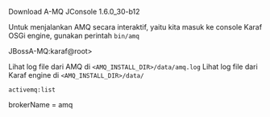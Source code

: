 Download A-MQ
JConsole 1.6.0_30-b12

Untuk menjalankan AMQ secara interaktif, yaitu kita masuk ke console Karaf OSGi engine, gunakan perintah `bin/amq`

JBossA-MQ:karaf@root>

Lihat log file dari AMQ di `<AMQ_INSTALL_DIR>/data/amq.log`
Lihat log file dari Karaf engine di `<AMQ_INSTALL_DIR>/data/`

`activemq:list`

brokerName = amq
